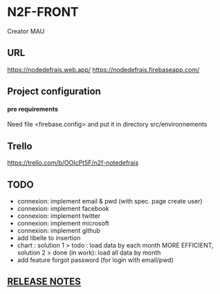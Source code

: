 # N2F-FRONT 

Creator MAU

## URL

https://nodedefrais.web.app/
https://nodedefrais.firebaseapp.com/
## Project configuration

#### pre requirements

Need file <firebase.config> and put it in directory src/environnements

## Trello
https://trello.com/b/OOIcPt5F/n2f-notedefrais

## TODO

* connexion: implement email & pwd (with spec. page create user)
* connexion: implement facebook
* connexion: implement twitter
* connexion: implement microsoft
* connexion: implement github
* add libelle to insertion
* chart : 
solution 1 > todo : load data by each month MORE EFFICIENT,  
solution 2 > done (in work): load all data by month 
* add feature forgot password (for login with email/pwd)

## [RELEASE NOTES](./release-notes.md)